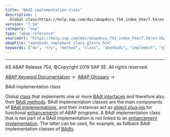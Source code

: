```yaml
---
title: "BAdI implementation class"
description: |
  Global class(https://help.sap.com/doc/abapdocu_754_index_htm/7.54/en-US/abenclass_glosry.htm 'Glossary Entry') that implements one or more BAdI interfaces(https://help.sap.com/doc/abapdocu_754_index_htm/7.54/en-US/abenbadi_interface_glosry.htm 'Glossary Entry') and therefore also their BAdI met
version: "7.54"
category: "oop"
type: "abap-reference"
sourceUrl: "https://help.sap.com/doc/abapdocu_754_index_htm/7.54/en-US/abenbadi_implement_class_glosry.htm"
abapFile: "abenbadi_implement_class_glosry.htm"
keywords: ["do", "try", "method", "class", "abenbadi", "implement", "glosry"]
---
```


* * *

AS ABAP Release 754, ©Copyright 2019 SAP SE. All rights reserved.

[ABAP Keyword Documentation](https://help.sap.com/doc/abapdocu_754_index_htm/7.54/en-US/abenabap.htm) →  [ABAP Glossary](https://help.sap.com/doc/abapdocu_754_index_htm/7.54/en-US/abenabap_glossary.htm) → 

BAdI implementation class

Global [class](https://help.sap.com/doc/abapdocu_754_index_htm/7.54/en-US/abenclass_glosry.htm "Glossary Entry") that implements one or more [BAdI interfaces](https://help.sap.com/doc/abapdocu_754_index_htm/7.54/en-US/abenbadi_interface_glosry.htm "Glossary Entry") and therefore also their [BAdI methods](https://help.sap.com/doc/abapdocu_754_index_htm/7.54/en-US/abenbadi_method_glosry.htm "Glossary Entry"). BAdI implementation classes are the main components of [BAdI implementations](https://help.sap.com/doc/abapdocu_754_index_htm/7.54/en-US/abenbadi_implementation_glosry.htm "Glossary Entry"), and their instances act as [object plug-ins](https://help.sap.com/doc/abapdocu_754_index_htm/7.54/en-US/abenobject_plugin_glosry.htm "Glossary Entry") for functional [enhancement](https://help.sap.com/doc/abapdocu_754_index_htm/7.54/en-US/abenenhancement_glosry.htm "Glossary Entry")s of ABAP programs. A BAdI implementation class that is not part of a BAdI implementation is not linked to an [enhancement implementation](https://help.sap.com/doc/abapdocu_754_index_htm/7.54/en-US/abenenhancement_impl_glosry.htm "Glossary Entry"). The latter can be used, for example, as fallback BAdI implementation classes of [BAdIs](https://help.sap.com/doc/abapdocu_754_index_htm/7.54/en-US/abenbadi_glosry.htm "Glossary Entry").